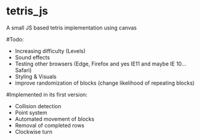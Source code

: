# tetris_js
A small JS based tetris implementation using canvas

#Todo:
- Increasing difficulty (Levels)
- Sound effects
- Testing other browsers (Edge, Firefox and yes IE11 and maybe IE 10... Safari)
- Styling & Visuals
- improve randomization of blocks (change likelihood of repeating blocks)

#Implemented in its first version:
- Collision detection
- Point system
- Automated movement of blocks
- Removal of completed rows
- Clockwise turn
